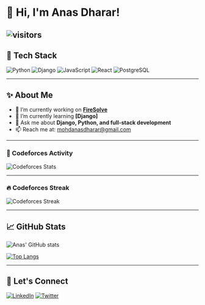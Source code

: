 # 👋 Hi, I'm Anas Dharar!

![visitors](https://komarev.com/ghpvc/?username=anasdharar&color=blue&style=flat-square)
---

## 🚀 Tech Stack

![Python](https://img.shields.io/badge/-Python-333333?style=flat&logo=python)
![Django](https://img.shields.io/badge/-Django-092E20?style=flat&logo=django&logoColor=white)
![JavaScript](https://img.shields.io/badge/-JavaScript-F7DF1E?style=flat&logo=javascript&logoColor=black)
![React](https://img.shields.io/badge/-React-61DAFB?style=flat&logo=react&logoColor=black)
![PostgreSQL](https://img.shields.io/badge/-PostgreSQL-336791?style=flat&logo=postgresql&logoColor=white)

---

## ✨ About Me

- 🔭 I’m currently working on **[FireSolve](https://github.com/AnasDharar/FireSolve)**
- 🌱 I’m currently learning **[Django]**
- 💬 Ask me about **Django, Python, and full-stack development**
- 📫 Reach me at: [mohdanasdharar@gmail.com](mailto:mohdanasdharar@gmail.com)
---
### 🧠 Codeforces Activity
![Codeforces Stats](https://codeforces-readme-stats.vercel.app/api/card?username=salaarsenpai)

---
### 🔥 Codeforces Streak

![Codeforces Streak](https://streaker.vercel.app/api?handle=salaarsenpai)

---
## 📈 GitHub Stats

![Anas' GitHub stats](https://github-readme-stats.vercel.app/api?username=anasdharar&show_icons=true&theme=radical)

[![Top Langs](https://github-readme-stats.vercel.app/api/top-langs/?username=anasdharar&layout=compact&theme=radical)](https://github.com/anasdharar)

---

## 🔗 Let's Connect

[![LinkedIn](https://img.shields.io/badge/LinkedIn-Connect-blue?style=flat&logo=linkedin)](https://linkedin.com/in/anasdharar)
[![Twitter](https://img.shields.io/badge/Twitter-Follow-blue?style=flat&logo=twitter)](https://twitter.com/anasdharar)
